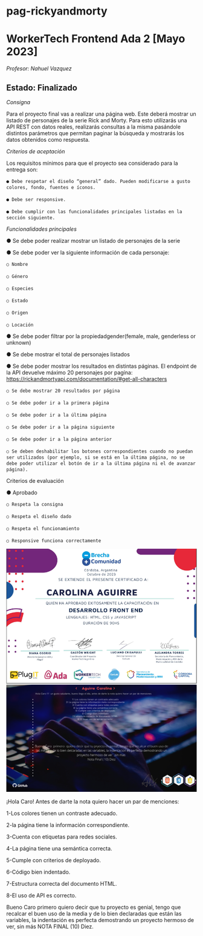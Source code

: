 # pag-rickyandmorty
# WorkerTech Frontend Ada 2 [Mayo 2023]
*Profesor: Nahuel Vazquez*
## Estado: Finalizado

*Consigna* 

Para el proyecto final vas a realizar una página web. Este deberá mostrar un listado de personajes de la serie Rick and Morty. Para esto utilizarás una API REST con datos reales, realizarás consultas a la misma pasándole distintos parámetros que permitan paginar la búsqueda y mostrarás los datos obtenidos como respuesta.

*Criterios de aceptación* 

Los requisitos mínimos para que el proyecto sea considerado para la entrega son: 

    ● Debe respetar el diseño “general” dado. Pueden modificarse a gusto colores, fondo, fuentes e íconos. 
    
    ● Debe ser responsive. 
    
    ● Debe cumplir con las funcionalidades principales listadas en la sección siguiente.
    

*Funcionalidades principales* 

● Se debe poder realizar mostrar un listado de personajes de la serie 

● Se debe poder ver la siguiente información de cada personaje: 

    ○ Nombre 
    
    ○ Género 
    
    ○ Especies 
    
    ○ Estado 
    
    ○ Origen 
    
    ○ Locación
    
● Se debe poder filtrar por la propiedadgender(female, male, genderless or unknown) 

● Se debe mostrar el total de personajes listados 

● Se debe poder mostrar los resultados en distintas páginas. El endpoint de la API devuelve máximo 20 personajes por pagína: https://rickandmortyapi.com/documentation/#get-all-characters 

    ○ Se debe mostrar 20 resultados por página 
    
    ○ Se debe poder ir a la primera página 
    
    ○ Se debe poder ir a la última página 
    
    ○ Se debe poder ir a la página siguiente 
    
    ○ Se debe poder ir a la página anterior 
    
    ○ Se deben deshabilitar los botones correspondientes cuando no puedan ser utilizados (por ejemplo, si se está en la última página, no se debe poder utilizar el botón de ir a la última página ni el de avanzar página).
    

Criterios de evaluación 

● Aprobado 

    ○ Respeta la consigna 
    
    ○ Respeta el diseño dado 
    
    ○ Respeta el funcionamiento 
    
    ○ Responsive funciona correctamente

![Alt text](aguirre-carolina-ada-desarrollo-frontend-certificado.png)
![Alt text](Aguirre_Carolina-1.png)


¡Hola Caro! Antes de darte la nota quiero hacer un par de menciones:

1-Los colores tienen un contraste adecuado.

2-la página tiene la información correspondiente.

3-Cuenta con etiquetas para redes sociales.

4-La página tiene una semántica correcta.

5-Cumple con criterios de deployado.

6-Código bien indentado.

7-Estructura correcta del documento HTML.

8-El uso de API es correcto.


Bueno Caro primero quiero decir que tu proyecto es genial, tengo que recalcar el buen uso de la media y de lo bien declaradas que están las variables, la indentación es perfecta demostrando un proyecto hermoso de ver, sin más NOTA FINAL (10) Diez.
